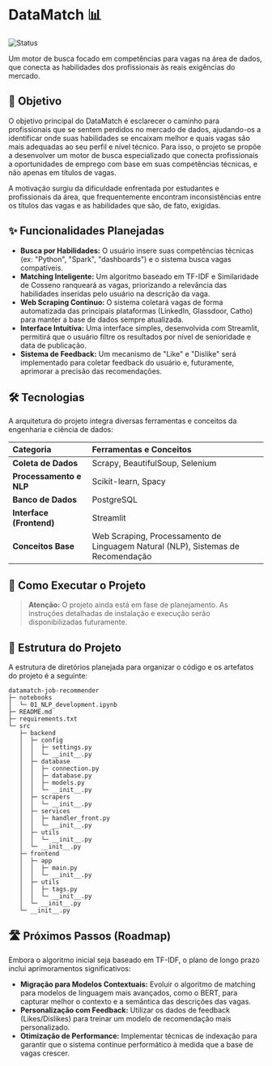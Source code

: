 # DataMatch 📊

![Status](https://img.shields.io/badge/status-em%20planejamento-yellow)

Um motor de busca focado em competências para vagas na área de dados, que conecta as habilidades dos profissionais às reais exigências do mercado.

## 🎯 Objetivo

O objetivo principal do DataMatch é esclarecer o caminho para profissionais que se sentem perdidos no mercado de dados, ajudando-os a identificar onde suas habilidades se encaixam melhor e quais vagas são mais adequadas ao seu perfil e nível técnico. Para isso, o projeto se propõe a desenvolver um motor de busca especializado que conecta profissionais a oportunidades de emprego com base em suas competências técnicas, e não apenas em títulos de vagas.

A motivação surgiu da dificuldade enfrentada por estudantes e profissionais da área, que frequentemente encontram inconsistências entre os títulos das vagas e as habilidades que são, de fato, exigidas.

## ✨ Funcionalidades Planejadas

* **Busca por Habilidades:** O usuário insere suas competências técnicas (ex: "Python", "Spark", "dashboards") e o sistema busca vagas compatíveis.
* **Matching Inteligente:** Um algoritmo baseado em TF-IDF e Similaridade de Cosseno ranqueará as vagas, priorizando a relevância das habilidades inseridas pelo usuário na descrição da vaga.
* **Web Scraping Contínuo:** O sistema coletará vagas de forma automatizada das principais plataformas (LinkedIn, Glassdoor, Catho) para manter a base de dados sempre atualizada.
* **Interface Intuitiva:** Uma interface simples, desenvolvida com Streamlit, permitirá que o usuário filtre os resultados por nível de senioridade e data de publicação.
* **Sistema de Feedback:** Um mecanismo de "Like" e "Dislike" será implementado para coletar feedback do usuário e, futuramente, aprimorar a precisão das recomendações.

## 🛠️ Tecnologias

A arquitetura do projeto integra diversas ferramentas e conceitos da engenharia e ciência de dados:

| Categoria             | Ferramentas e Conceitos                                     |
| :-------------------- | :---------------------------------------------------------- |
| **Coleta de Dados** | Scrapy, BeautifulSoup, Selenium                               |
| **Processamento e NLP** | Scikit-learn, Spacy                                       |
| **Banco de Dados** | PostgreSQL                                                     |
| **Interface (Frontend)**| Streamlit                                                 |
| **Conceitos Base** | Web Scraping, Processamento de Linguagem Natural (NLP), Sistemas de Recomendação |

## 🚀 Como Executar o Projeto

>  **Atenção:** O projeto ainda está em fase de planejamento. As instruções detalhadas de instalação e execução serão disponibilizadas futuramente.

## 📁 Estrutura do Projeto

A estrutura de diretórios planejada para organizar o código e os artefatos do projeto é a seguinte:

```
datamatch-job-recommender
├─ notebooks
│  └─ 01_NLP_development.ipynb
├─ README.md
├─ requirements.txt
└─ src
   ├─ backend
   │  ├─ config
   │  │  ├─ settings.py
   │  │  └─ __init__.py
   │  ├─ database
   │  │  ├─ connection.py
   │  │  ├─ database.py
   │  │  ├─ models.py
   │  │  └─ __init__.py
   │  ├─ scrapers
   │  │  └─ __init__.py
   │  ├─ services
   │  │  ├─ handler_front.py
   │  │  └─ __init__.py
   │  ├─ utils
   │  │  └─ __init__.py
   │  └─ __init__.py
   ├─ frontend
   │  ├─ app
   │  │  ├─ main.py
   │  │  └─ __init__.py
   │  ├─ utils
   │  │  ├─ tags.py
   │  │  └─ __init__.py
   │  └─ __init__.py
   └─ __init__.py

```


## 🛣️ Próximos Passos (Roadmap)

Embora o algoritmo inicial seja baseado em TF-IDF, o plano de longo prazo inclui aprimoramentos significativos:

* **Migração para Modelos Contextuais:** Evoluir o algoritmo de matching para modelos de linguagem mais avançados, como o BERT, para capturar melhor o contexto e a semântica das descrições das vagas.
* **Personalização com Feedback:** Utilizar os dados de feedback (Likes/Dislikes) para treinar um modelo de recomendação mais personalizado.
* **Otimização de Performance:** Implementar técnicas de indexação para garantir que o sistema continue performático à medida que a base de vagas crescer.
